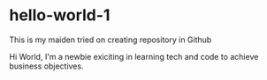 # hello-world-1
This is my maiden tried on creating repository in Github

Hi World,
I'm a newbie exiciting in learning tech and code to achieve business objectives.
